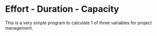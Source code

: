 # Effort - Duration - Capacity

This is a very simple program to calculate 1 of three variables for project management.
